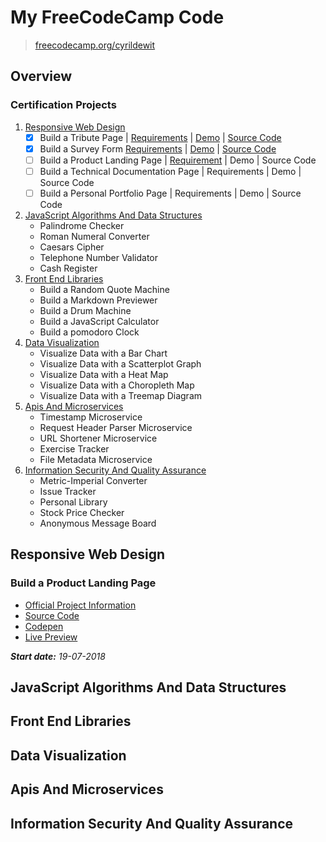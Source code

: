 # My FreeCodeCamp Code

> [freecodecamp.org/cyrildewit](https://www.freecodecamp.org/cyrildewit)

## Overview

<!-- This repository contains all the code  -->

### Certification Projects

1. [Responsive Web Design](responsive-web-design)
    * [x] Build a Tribute Page | [Requirements](https://learn.freecodecamp.org/responsive-web-design/responsive-web-design-projects/build-a-tribute-page) | [Demo](https://codepen.io/cyrildewit/full/yqJMRO/) | [Source Code](responsive-web-design/tribute-page)
    * [x] Build a Survey Form [Requirements](https://learn.freecodecamp.org/responsive-web-design/responsive-web-design-projects/build-a-survey-form) | [Demo](https://codepen.io/cyrildewit/full/yqJMRO/) | [Source Code](responsive-web-design/survey-form)
    * [ ] Build a Product Landing Page | [Requirement](https://learn.freecodecamp.org/responsive-web-design/responsive-web-design-projects/build-a-product-landing-page) | Demo | Source Code
    * [ ] Build a Technical Documentation Page | Requirements | Demo | Source Code
    * [ ] Build a Personal Portfolio Page | Requirements | Demo | Source Code
2. [JavaScript Algorithms And Data Structures](#responsive-web-design)
    * Palindrome Checker
    * Roman Numeral Converter
    * Caesars Cipher
    * Telephone Number Validator
    * Cash Register
3. [Front End Libraries](#responsive-web-design)
    * Build a Random Quote Machine
    * Build a Markdown Previewer
    * Build a Drum Machine
    * Build a JavaScript Calculator
    * Build a pomodoro Clock
4. [Data Visualization](#responsive-web-design)
    * Visualize Data with a Bar Chart
    * Visualize Data with a Scatterplot Graph
    * Visualize Data with a Heat Map
    * Visualize Data with a Choropleth Map
    * Visualize Data with a Treemap Diagram
5. [Apis And Microservices](#responsive-web-design)
    * Timestamp Microservice
    * Request Header Parser Microservice
    * URL Shortener Microservice
    * Exercise Tracker
    * File Metadata Microservice
6. [Information Security And Quality Assurance](#responsive-web-design)
    * Metric-Imperial Converter
    * Issue Tracker
    * Personal Library
    * Stock Price Checker
    * Anonymous Message Board

## Responsive Web Design

### Build a Product Landing Page

* [Official Project Information](https://learn.freecodecamp.org/responsive-web-design/responsive-web-design-projects/build-a-product-landing-page)
* [Source Code](responsive-web-design/product-landing-page)
* [Codepen](https://codepen.io/cyrildewit/pen/xJEmYE)
* [Live Preview](https://codepen.io/cyrildewit/full/xJEmYE/)

_**Start date:** 19-07-2018_<!-- | _**End date:** 18-07-2018_-->

## JavaScript Algorithms And Data Structures

## Front End Libraries

## Data Visualization

## Apis And Microservices

## Information Security And Quality Assurance
